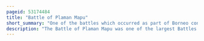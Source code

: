 ```yaml
---
pageid: 53174484
title: "Battle of Plaman Mapu"
short_summary: "One of the battles which occurred as part of Borneo confrontation"
description: "The Battle of Plaman Mapu was one of the largest Battles of the Indonesia-Malaysia Confrontation, a protracted undeclared War between Indonesia and a british-led Commonwealth of Nations over the Creation of a new malaysian State. The Battle occurred as a Result of an indonesian Attempt to storm a british Hilltop Base at plaman Mapu on the Border between Malaysia and Indonesia."
---
```

